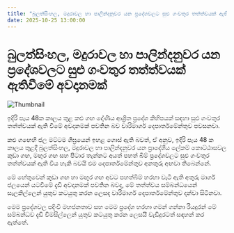 ```yaml
---
title: "බුලත්සිංහල, මදුරාවල හා පාලින්දනුවර යන ප්‍රදේශවලට සුළු ගංවතුර තත්ත්වයක් ඇතිවීමේ අවදානමක්"
date: 2025-10-25 13:00:00
---
```


# බුලත්සිංහල, මදුරාවල හා පාලින්දනුවර යන ප්‍රදේශවලට සුළු ගංවතුර තත්ත්වයක් ඇතිවීමේ අවදානමක්

![Thumbnail](https://helakuru.sgp1.cdn.digitaloceanspaces.com/esana/images/lib/floods-w.jpg)

ඉදිරි පැය 48ක කාලය තුළ කළු ගඟ දෝණිය ආශ්‍රිත ප්‍රදේශ කිහිපයක් සඳහා සුළු ගංවතුර තත්ත්වයක් ඇති වීමේ අවදානමක් පවතින බව වාරිමාර්ග දෙපාර්තමේන්තුව පවසනවා.

කළු ගඟෙහි ජල මට්ටම ශීඝ්‍රයෙන් ඉහළ ගොස් ඇති බවත්, ඒ අනුව, ඉදිරි පැය 48 ක කාලය තුළදී බුලත්සිංහල, මදුරාවල හා පාලින්දනුවර යන ප්‍රාදේශීය ලේකම් කොට්ඨාසවල කුඩා ගඟ, මඟුර ගඟ සහ පිටාර තැන්නට අයත් පහත් බිම් ප්‍රදේශවලට සුළු ගංවතුර තත්ත්වයක් ඇති විය හැකි බවයි එම දෙපාර්තමේන්තුව අනතුරු අඟවා තිබෙන්නේ.

මේ හේතුවෙන් කුඩා ගඟ හා මඟුර ගඟ අවට පහත්බිම් හරහා වැටී ඇති අතුරු මාර්ග ජලයෙන් යටවීමේ දැඩි අවදානමක් පවතින බවද, මේ තත්ත්වය සම්බන්ධයෙන් සැලකිල්ලෙන් යුතුව කටයුතු කරන ලෙසද වාරිමාර්ග දෙපාර්තමේන්තුව දන්වා සිටිනවා.

මෙම ප්‍රදේශවල පදිංචි මහජනතාව සහ මෙම ප්‍රදේශ හරහා ගමන් ගන්නා රියදුරන් මේ සම්බන්ධව දැඩි විමසිල්ලෙන් යුතුව කටයුතු කරන ලෙසයි වැඩිදුරටත් සඳහන් කර ඇත්තේ.

